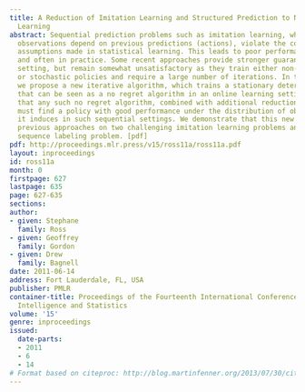 ```yaml
---
title: A Reduction of Imitation Learning and Structured Prediction to No-Regret Online
  Learning
abstract: Sequential prediction problems such as imitation learning, where future
  observations depend on previous predictions (actions), violate the common i.i.d.
  assumptions made in statistical learning. This leads to poor performance in theory
  and often in practice. Some recent approaches provide stronger guarantees in this
  setting, but remain somewhat unsatisfactory as they train either non-stationary
  or stochastic policies and require a large number of iterations. In this paper,
  we propose a new iterative algorithm, which trains a stationary deterministic policy,
  that can be seen as a no regret algorithm in an online learning setting. We show
  that any such no regret algorithm, combined with additional reduction assumptions,
  must find a policy with good performance under the distribution of observations
  it induces in such sequential settings. We demonstrate that this new approach outperforms
  previous approaches on two challenging imitation learning problems and a benchmark
  sequence labeling problem. [pdf]
pdf: http://proceedings.mlr.press/v15/ross11a/ross11a.pdf
layout: inproceedings
id: ross11a
month: 0
firstpage: 627
lastpage: 635
page: 627-635
sections: 
author:
- given: Stephane
  family: Ross
- given: Geoffrey
  family: Gordon
- given: Drew
  family: Bagnell
date: 2011-06-14
address: Fort Lauderdale, FL, USA
publisher: PMLR
container-title: Proceedings of the Fourteenth International Conference on Artificial
  Intelligence and Statistics
volume: '15'
genre: inproceedings
issued:
  date-parts:
  - 2011
  - 6
  - 14
# Format based on citeproc: http://blog.martinfenner.org/2013/07/30/citeproc-yaml-for-bibliographies/
---
```

